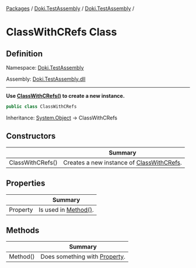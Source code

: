 [Packages](../../README.md) / [Doki.TestAssembly](../README.md) / [Doki.TestAssembly](README.md) / 

# ClassWithCRefs Class

## Definition

Namespace: [Doki.TestAssembly](README.md)

Assembly: [Doki.TestAssembly.dll](../README.md)

---

**Use [ClassWithCRefs()](Doki.TestAssembly.ClassWithCRefs.md) to create a new instance.**

```csharp
public class ClassWithCRefs
```

Inheritance: [System.Object](https://learn.microsoft.com/en-us/dotnet/api/System.Object) → ClassWithCRefs

## Constructors

|   |Summary|
|---|---|
|ClassWithCRefs()| Creates a new instance of [ClassWithCRefs](Doki.TestAssembly.ClassWithCRefs.md).|


## Properties

|   |Summary|
|---|---|
|Property| Is used in [Method()](Doki.TestAssembly.ClassWithCRefs.md).|


## Methods

|   |Summary|
|---|---|
|Method()| Does something with [Property](Doki.TestAssembly.ClassWithCRefs.md).|


